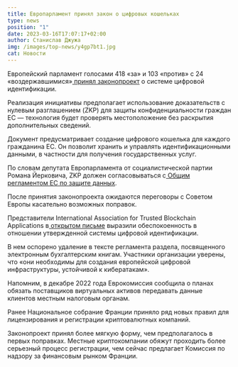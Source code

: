 ```yaml
---
title: Европарламент принял закон о цифровых кошельках
type: news
position: "1"
date: 2023-03-16T17:07:17+02:00
author: Станислав Джужа
img: /images/top-news/y4gp7bt1.jpg
cat: Новости
---
```

Европейский парламент голосами 418 «за» и 103 «против» с 24 «воздержавшимися»[ принял законопроект](https://www.europarl.europa.eu/news/en/press-room/20230315IPR77508/parliament-ready-to-negotiate-with-council-for-an-eu-wide-digital-wallet) о системе цифровой идентификации.

Реализация инициативы предполагает использование доказательств с нулевым разглашением (ZKP) для защиты конфиденциальности граждан ЕС — технология будет проверять местоположение без раскрытия дополнительных сведений.

Документ предусматривает создание цифрового кошелька для каждого гражданина ЕС. Он позволит хранить и управлять идентификационными данными, в частности для получения государственных услуг.  

По словам депутата Европарламента от социалистической партии Романа Йерковича, ZKP должен согласовываться с[ Общим регламентом ЕС по защите данных](https://ru.wikipedia.org/wiki/%D0%9E%D0%B1%D1%89%D0%B8%D0%B9_%D1%80%D0%B5%D0%B3%D0%BB%D0%B0%D0%BC%D0%B5%D0%BD%D1%82_%D0%BF%D0%BE_%D0%B7%D0%B0%D1%89%D0%B8%D1%82%D0%B5_%D0%B4%D0%B0%D0%BD%D0%BD%D1%8B%D1%85).

После принятия законопроекта ожидаются переговоры с Советом Европы касательно возможных поправок.

Представители International Association for Trusted Blockchain Applications в[ открытом письме](https://inatba.org/news/savesection11-eidas2-trusted-electronic-ledgers-open-letter/) выразили обеспокоенность в отношении утвержденной системы цифровой идентификации.

В нем оспорено удаление в тексте регламента раздела, посвященного электронным бухгалтерским книгам. Участники организации уверены, что «они необходимы для создания европейской цифровой инфраструктуры, устойчивой к кибератакам».

Напомним, в декабре 2022 года Еврокомиссия сообщила о планах обязать поставщиков виртуальных активов передавать данные клиентов местным налоговым органам.

Ранее Национальное собрание Франции приняло ряд новых правил для лицензирования и регистрации криптовалютных компаний. 

Законопроект принял более мягкую форму, чем предполагалось в первых поправках. Местные криптокомпании обяжут проходить более серьезный процесс регистрации, чем сейчас предлагает Комиссия по надзору за финансовым рынком Франции.